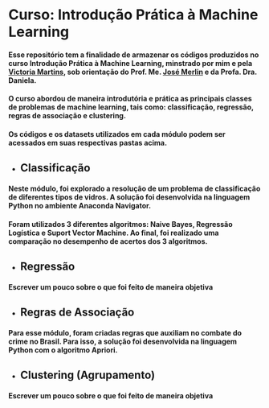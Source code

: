 # Curso: **Introdução Prática à Machine Learning**

#### Esse repositório tem a finalidade de armazenar os códigos produzidos no curso **Introdução Prática à Machine Learning,** minstrado por mim e pela [Victoria Martins](https://github.com/victoriamartins), sob orientação do Prof. Me. [José Merlin](https://github.com/merlinuenp) e da Profa. Dra. Daniela.
#### O curso abordou de maneira introdutória e prática as principais classes de problemas de machine learning, tais como: classificação, regressão, regras de associação e clustering.
#### Os códigos e os datasets utilizados em cada módulo podem ser acessados em suas respectivas pastas acima.

* ## Classificação
#### Neste módulo, foi explorado a resolução de um problema de classificação de diferentes tipos de vidros. A solução foi desenvolvida na linguagem Python no ambiente Anaconda Navigator.
#### Foram utilizados 3 diferentes algoritmos: Naive Bayes, Regressão Logística e Suport Vector Machine. Ao final, foi realizado uma comparação no desempenho de acertos dos 3 algoritmos.

* ## Regressão
#### **Escrever um pouco sobre o que foi feito de maneira objetiva**

* ## Regras de Associação
#### Para esse módulo, foram criadas regras que auxiliam no combate do crime no Brasil. Para isso, a solução foi desenvolvida na linguagem Python com o algoritmo Apriori.

* ## Clustering (Agrupamento)
#### **Escrever um pouco sobre o que foi feito de maneira objetiva**
